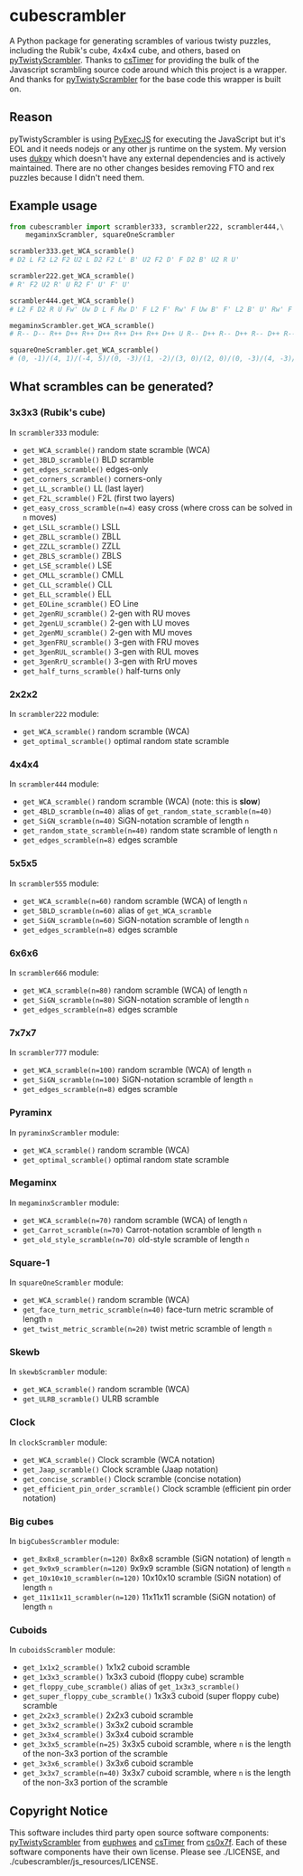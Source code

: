 # cubescrambler
A Python package for generating scrambles of various twisty puzzles, including the Rubik's cube, 4x4x4 cube, and others, based on [pyTwistyScrambler](https://github.com/euphwes/pyTwistyScrambler/).
Thanks to [csTimer](https://github.com/cs0x7f/cstimer) for providing the bulk of the Javascript scrambling source code around which this project is a wrapper.
And thanks for [pyTwistyScrambler](https://github.com/euphwes/pyTwistyScrambler/) for the base code this wrapper is built on.

## Reason
pyTwistyScrambler is using [PyExecJS](https://github.com/doloopwhile/PyExecJS) for executing the JavaScript but it's EOL and it needs nodejs or any other js runtime on the system. My version uses [dukpy](https://github.com/amol-/dukpy) which doesn't have any external dependencies and is actively maintained. There are no other changes besides removing FTO and rex puzzles because I didn't need them.

## Example usage

```python
from cubescrambler import scrambler333, scrambler222, scrambler444,\
	megaminxScrambler, squareOneScrambler

scrambler333.get_WCA_scramble()
# D2 L F2 L2 F2 U2 L D2 F2 L' B' U2 F2 D' F D2 B' U2 R U'

scrambler222.get_WCA_scramble()
# R' F2 U2 R' U R2 F' U' F' U'

scrambler444.get_WCA_scramble()
# L2 F D2 R U Fw' Uw D L F Rw D' F L2 F' Rw' F Uw B' F' L2 B' U' Rw' F B R' D U2 L2 Fw' B D' Rw' Uw' B' Fw' R2 L2 U

megaminxScrambler.get_WCA_scramble()
# R-- D-- R++ D++ R++ D++ R++ D++ R++ D++ U R-- D++ R-- D++ R-- D++ R-- D++ R-- D-- U' R-- D++ R-- D-- R-- D++ R-- D-- R-- D-- U' R++ D++ R-- D-- R++ D-- R-- D++ R-- D-- U' R-- D-- R++ D++ R++ D-- R++ D++ R++ D-- U' R-- D-- R++ D-- R++ D-- R++ D-- R++ D++ U R++ D-- R++ D-- R++ D++ R-- D-- R++ D++ U

squareOneScrambler.get_WCA_scramble()
# (0, -1)/(4, 1)/(-4, 5)/(0, -3)/(1, -2)/(3, 0)/(2, 0)/(0, -3)/(4, -3)/(0, -4)/(2, 0)/(5, -2)/(4, 0)
```

## What scrambles can be generated?
### 3x3x3 (Rubik's cube)
In `scrambler333` module:

- `get_WCA_scramble()`            random state scramble (WCA)
- `get_3BLD_scramble()`           BLD scramble
- `get_edges_scramble()`          edges-only
- `get_corners_scramble()`        corners-only
- `get_LL_scramble()`             LL (last layer)
- `get_F2L_scramble()`            F2L (first two layers)
- `get_easy_cross_scramble(n=4)`  easy cross (where cross can be solved in `n` moves)
- `get_LSLL_scramble()`           LSLL
- `get_ZBLL_scramble()`           ZBLL
- `get_ZZLL_scramble()`           ZZLL
- `get_ZBLS_scramble()`           ZBLS
- `get_LSE_scramble()`            LSE
- `get_CMLL_scramble()`           CMLL
- `get_CLL_scramble()`            CLL
- `get_ELL_scramble()`            ELL
- `get_EOLine_scramble()`         EO Line
- `get_2genRU_scramble()`         2-gen with RU moves
- `get_2genLU_scramble()`         2-gen with LU moves
- `get_2genMU_scramble()`         2-gen with MU moves
- `get_3genFRU_scramble()`        3-gen with FRU moves
- `get_3genRUL_scramble()`        3-gen with RUL moves
- `get_3genRrU_scramble()`        3-gen with RrU moves
- `get_half_turns_scramble()`     half-turns only

### 2x2x2
In `scrambler222` module:

- `get_WCA_scramble()`            random scramble (WCA)
- `get_optimal_scramble()`        optimal random state scramble

### 4x4x4
In `scrambler444` module:

- `get_WCA_scramble()`              random scramble (WCA) (note: this is **slow**)
- `get_4BLD_scramble(n=40)`         alias of `get_random_state_scramble(n=40)`
- `get_SiGN_scramble(n=40)`         SiGN-notation scramble of length `n`
- `get_random_state_scramble(n=40)` random state scramble of length `n`
- `get_edges_scramble(n=8)`         edges scramble

### 5x5x5
In `scrambler555` module:

- `get_WCA_scramble(n=60)`        random scramble (WCA) of length `n`
- `get_5BLD_scramble(n=60)`       alias of `get_WCA_scramble`
- `get_SiGN_scramble(n=60)`       SiGN-notation scramble of length `n`
- `get_edges_scramble(n=8)`       edges scramble

### 6x6x6
In `scrambler666` module:

- `get_WCA_scramble(n=80)`        random scramble (WCA) of length `n`
- `get_SiGN_scramble(n=80)`       SiGN-notation scramble of length `n`
- `get_edges_scramble(n=8)`       edges scramble

### 7x7x7
In `scrambler777` module:

- `get_WCA_scramble(n=100)`       random scramble (WCA) of length `n`
- `get_SiGN_scramble(n=100)`      SiGN-notation scramble of length `n`
- `get_edges_scramble(n=8)`       edges scramble

### Pyraminx
In `pyraminxScrambler` module:

- `get_WCA_scramble()`            random scramble (WCA)
- `get_optimal_scramble()`        optimal random state scramble

### Megaminx
In `megaminxScrambler` module:

- `get_WCA_scramble(n=70)`        random scramble (WCA) of length `n`
- `get_Carrot_scramble(n=70)`     Carrot-notation scramble of length `n`
- `get_old_style_scramble(n=70)`  old-style scramble of length `n`

### Square-1
In `squareOneScrambler` module:

- `get_WCA_scramble()`                      random scramble (WCA)
- `get_face_turn_metric_scramble(n=40)`     face-turn metric scramble of length `n`
- `get_twist_metric_scramble(n=20)`         twist metric scramble of length `n`

### Skewb
In `skewbScrambler` module:

- `get_WCA_scramble()`      random scramble (WCA)
- `get_ULRB_scramble()`     ULRB scramble

### Clock
In `clockScrambler` module:

- `get_WCA_scramble()`                   Clock scramble (WCA notation)
- `get_Jaap_scramble()`                  Clock scramble (Jaap notation)
- `get_concise_scramble()`               Clock scramble (concise notation)
- `get_efficient_pin_order_scramble()`   Clock scramble (efficient pin order notation)

### Big cubes
In `bigCubesScrambler` module:

- `get_8x8x8_scrambler(n=120)`        8x8x8 scramble (SiGN notation) of length `n`
- `get_9x9x9_scrambler(n=120)`        9x9x9 scramble (SiGN notation) of length `n`
- `get_10x10x10_scrambler(n=120)`     10x10x10 scramble (SiGN notation) of length `n`
- `get_11x11x11_scrambler(n=120)`     11x11x11 scramble (SiGN notation) of length `n`

### Cuboids
In `cuboidsScrambler` module:

- `get_1x1x2_scramble()`              1x1x2 cuboid scramble
- `get_1x3x3_scramble()`              1x3x3 cuboid (floppy cube) scramble
- `get_floppy_cube_scramble()`        alias of `get_1x3x3_scramble()`
- `get_super_floppy_cube_scramble()`  1x3x3 cuboid (super floppy cube) scramble
- `get_2x2x3_scramble()`              2x2x3 cuboid scramble
- `get_3x3x2_scramble()`              3x3x2 cuboid scramble
- `get_3x3x4_scramble()`              3x3x4 cuboid scramble
- `get_3x3x5_scramble(n=25)`          3x3x5 cuboid scramble, where `n` is the length of the non-3x3 portion of the scramble
- `get_3x3x6_scramble()`              3x3x6 cuboid scramble
- `get_3x3x7_scramble(n=40)`          3x3x7 cuboid scramble, where `n` is the length of the non-3x3 portion of the scramble
  
## Copyright Notice

This software includes third party open source software components: [pyTwistyScrambler](https://github.com/euphwes/pyTwistyScrambler/) from [euphwes](https://github.com/euphwes) and [csTimer](https://github.com/cs0x7f/cstimer) from [cs0x7f](https://github.com/cs0x7f). Each of these software components have their own license. Please see ./LICENSE, and ./cubescrambler/js_resources/LICENSE.